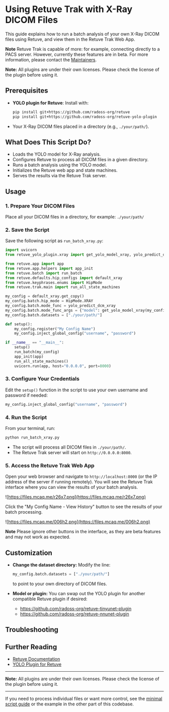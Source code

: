 # Using Retuve Trak with X-Ray DICOM Files

This guide explains how to run a batch analysis of your own X-Ray DICOM files using Retuve, and view them in the Retuve Trak Web App.

**Note**
Retuve Trak is capable of more: for example, connecting directly to a PACS server. However, currently these features are in beta. For more information, please contact the [Maintainers](https://github.com/radoss-org/retuve#maintainers).

**Note:**
All plugins are under their own licenses. Please check the license of the plugin before using it.

## Prerequisites

- **YOLO plugin for Retuve**:
  Install with:
  ```bash
  pip install git+https://github.com/radoss-org/retuve
  pip install git+https://github.com/radoss-org/retuve-yolo-plugin
  ```
- Your X-Ray DICOM files placed in a directory (e.g., `./your/path/`).

## What Does This Script Do?

- Loads the YOLO model for X-Ray analysis.
- Configures Retuve to process all DICOM files in a given directory.
- Runs a batch analysis using the YOLO model.
- Initializes the Retuve web app and state machines.
- Serves the results via the Retuve Trak server.

## Usage

### 1. Prepare Your DICOM Files

Place all your DICOM files in a directory, for example:
`./your/path/`

### 2. Save the Script

Save the following script as `run_batch_xray.py`:

```python
import uvicorn
from retuve_yolo_plugin.xray import get_yolo_model_xray, yolo_predict_dcm_xray

from retuve.app import app
from retuve.app.helpers import app_init
from retuve.batch import run_batch
from retuve.defaults.hip_configs import default_xray
from retuve.keyphrases.enums import HipMode
from retuve.trak.main import run_all_state_machines

my_config = default_xray.get_copy()
my_config.batch.hip_mode = HipMode.XRAY
my_config.batch.mode_func = yolo_predict_dcm_xray
my_config.batch.mode_func_args = {"model": get_yolo_model_xray(my_config)}
my_config.batch.datasets = ["./your/path/"]

def setup():
    my_config.register("My Config Name")
    my_config.inject_global_config("username", "password")

if __name__ == "__main__":
    setup()
    run_batch(my_config)
    app_init(app)
    run_all_state_machines()
    uvicorn.run(app, host="0.0.0.0", port=8000)
```

### 3. Configure Your Credentials

Edit the `setup()` function in the script to use your own username and password if needed:

```python
my_config.inject_global_config("username", "password")
```

### 4. Run the Script

From your terminal, run:

```bash
python run_batch_xray.py
```

- The script will process all DICOM files in `./your/path/`.
- The Retuve Trak server will start on `http://0.0.0.0:8000`.


### 5. Access the Retuve Trak Web App

Open your web browser and navigate to `http://localhost:8000` (or the IP address of the server if running remotely). You will see the Retuve Trak interface where you can view the results of your batch analysis.

![https://files.mcaq.me/r26x7.png](https://files.mcaq.me/r26x7.png)

Click the "My Config Name - View History" button to see the results of your batch processing.

![https://files.mcaq.me/006h2.png](https://files.mcaq.me/006h2.png)

**Note**
Please ignore other buttons in the interface, as they are beta features and may not work as expected.

## Customization

- **Change the dataset directory:**
  Modify the line:
  ```python
  my_config.batch.datasets = ["./your/path/"]
  ```
  to point to your own directory of DICOM files.

- **Model or plugin:**
  You can swap out the YOLO plugin for another compatible Retuve plugin if desired:

  - https://github.com/radoss-org/retuve-tinyunet-plugin
  - https://github.com/radoss-org/retuve-nnunet-plugin

## Troubleshooting

## Further Reading

- [Retuve Documentation](https://retuve.nidusai.ca/retuve.html)
- [YOLO Plugin for Retuve](https://github.com/radoss-org/retuve-yolo-plugin)

---

**Note:**
All plugins are under their own licenses. Please check the license of the plugin before using it.

---

If you need to process individual files or want more control, see the [minimal script guide](https://github.com/radoss-org/retuve/blob/main/examples/high_level_functions/xray.py) or the example in the other part of this codebase.